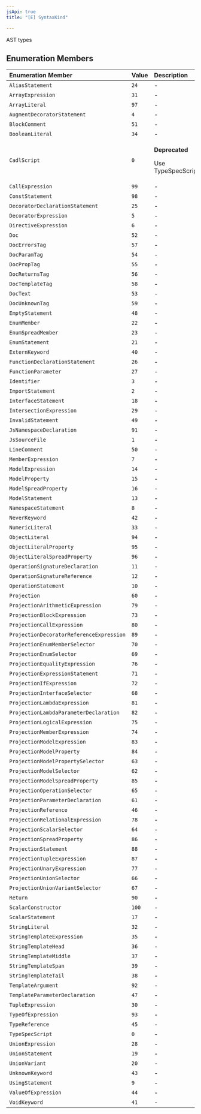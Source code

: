```yaml
---
jsApi: true
title: "[E] SyntaxKind"

---
```

AST types

## Enumeration Members

| Enumeration Member | Value | Description |
| :------ | :------ | :------ |
| `AliasStatement` | `24` | - |
| `ArrayExpression` | `31` | - |
| `ArrayLiteral` | `97` | - |
| `AugmentDecoratorStatement` | `4` | - |
| `BlockComment` | `51` | - |
| `BooleanLiteral` | `34` | - |
| `CadlScript` | `0` | <p>**Deprecated**</p><p>Use TypeSpecScript</p> |
| `CallExpression` | `99` | - |
| `ConstStatement` | `98` | - |
| `DecoratorDeclarationStatement` | `25` | - |
| `DecoratorExpression` | `5` | - |
| `DirectiveExpression` | `6` | - |
| `Doc` | `52` | - |
| `DocErrorsTag` | `57` | - |
| `DocParamTag` | `54` | - |
| `DocPropTag` | `55` | - |
| `DocReturnsTag` | `56` | - |
| `DocTemplateTag` | `58` | - |
| `DocText` | `53` | - |
| `DocUnknownTag` | `59` | - |
| `EmptyStatement` | `48` | - |
| `EnumMember` | `22` | - |
| `EnumSpreadMember` | `23` | - |
| `EnumStatement` | `21` | - |
| `ExternKeyword` | `40` | - |
| `FunctionDeclarationStatement` | `26` | - |
| `FunctionParameter` | `27` | - |
| `Identifier` | `3` | - |
| `ImportStatement` | `2` | - |
| `InterfaceStatement` | `18` | - |
| `IntersectionExpression` | `29` | - |
| `InvalidStatement` | `49` | - |
| `JsNamespaceDeclaration` | `91` | - |
| `JsSourceFile` | `1` | - |
| `LineComment` | `50` | - |
| `MemberExpression` | `7` | - |
| `ModelExpression` | `14` | - |
| `ModelProperty` | `15` | - |
| `ModelSpreadProperty` | `16` | - |
| `ModelStatement` | `13` | - |
| `NamespaceStatement` | `8` | - |
| `NeverKeyword` | `42` | - |
| `NumericLiteral` | `33` | - |
| `ObjectLiteral` | `94` | - |
| `ObjectLiteralProperty` | `95` | - |
| `ObjectLiteralSpreadProperty` | `96` | - |
| `OperationSignatureDeclaration` | `11` | - |
| `OperationSignatureReference` | `12` | - |
| `OperationStatement` | `10` | - |
| `Projection` | `60` | - |
| `ProjectionArithmeticExpression` | `79` | - |
| `ProjectionBlockExpression` | `73` | - |
| `ProjectionCallExpression` | `80` | - |
| `ProjectionDecoratorReferenceExpression` | `89` | - |
| `ProjectionEnumMemberSelector` | `70` | - |
| `ProjectionEnumSelector` | `69` | - |
| `ProjectionEqualityExpression` | `76` | - |
| `ProjectionExpressionStatement` | `71` | - |
| `ProjectionIfExpression` | `72` | - |
| `ProjectionInterfaceSelector` | `68` | - |
| `ProjectionLambdaExpression` | `81` | - |
| `ProjectionLambdaParameterDeclaration` | `82` | - |
| `ProjectionLogicalExpression` | `75` | - |
| `ProjectionMemberExpression` | `74` | - |
| `ProjectionModelExpression` | `83` | - |
| `ProjectionModelProperty` | `84` | - |
| `ProjectionModelPropertySelector` | `63` | - |
| `ProjectionModelSelector` | `62` | - |
| `ProjectionModelSpreadProperty` | `85` | - |
| `ProjectionOperationSelector` | `65` | - |
| `ProjectionParameterDeclaration` | `61` | - |
| `ProjectionReference` | `46` | - |
| `ProjectionRelationalExpression` | `78` | - |
| `ProjectionScalarSelector` | `64` | - |
| `ProjectionSpreadProperty` | `86` | - |
| `ProjectionStatement` | `88` | - |
| `ProjectionTupleExpression` | `87` | - |
| `ProjectionUnaryExpression` | `77` | - |
| `ProjectionUnionSelector` | `66` | - |
| `ProjectionUnionVariantSelector` | `67` | - |
| `Return` | `90` | - |
| `ScalarConstructor` | `100` | - |
| `ScalarStatement` | `17` | - |
| `StringLiteral` | `32` | - |
| `StringTemplateExpression` | `35` | - |
| `StringTemplateHead` | `36` | - |
| `StringTemplateMiddle` | `37` | - |
| `StringTemplateSpan` | `39` | - |
| `StringTemplateTail` | `38` | - |
| `TemplateArgument` | `92` | - |
| `TemplateParameterDeclaration` | `47` | - |
| `TupleExpression` | `30` | - |
| `TypeOfExpression` | `93` | - |
| `TypeReference` | `45` | - |
| `TypeSpecScript` | `0` | - |
| `UnionExpression` | `28` | - |
| `UnionStatement` | `19` | - |
| `UnionVariant` | `20` | - |
| `UnknownKeyword` | `43` | - |
| `UsingStatement` | `9` | - |
| `ValueOfExpression` | `44` | - |
| `VoidKeyword` | `41` | - |
